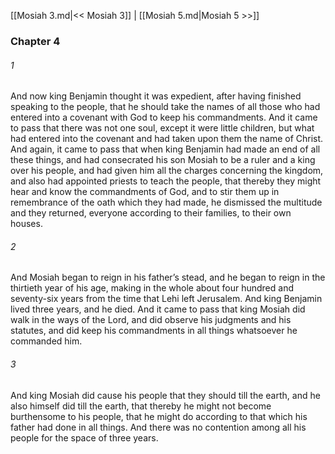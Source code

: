 [[Mosiah 3.md|<< Mosiah 3]]  |  [[Mosiah 5.md|Mosiah 5 >>]]

### Chapter 4
###### 1
And now king Benjamin thought it was expedient, after having finished speaking to the people, that he should take the names of all those who had entered into a covenant with God to keep his commandments. And it came to pass that there was not one soul, except it were little children, but what had entered into the covenant and had taken upon them the name of Christ. And again, it came to pass that when king Benjamin had made an end of all these things, and had consecrated his son Mosiah to be a ruler and a king over his people, and had given him all the charges concerning the kingdom, and also had appointed priests to teach the people, that thereby they might hear and know the commandments of God, and to stir them up in remembrance of the oath which they had made, he dismissed the multitude and they returned, everyone according to their families, to their own houses.

###### 2
And Mosiah began to reign in his father’s stead, and he began to reign in the thirtieth year of his age, making in the whole about four hundred and seventy-six years from the time that Lehi left Jerusalem. And king Benjamin lived three years, and he died. And it came to pass that king Mosiah did walk in the ways of the Lord, and did observe his judgments and his statutes, and did keep his commandments in all things whatsoever he commanded him.

###### 3
And king Mosiah did cause his people that they should till the earth, and he also himself did till the earth, that thereby he might not become burthensome to his people, that he might do according to that which his father had done in all things. And there was no contention among all his people for the space of three years.